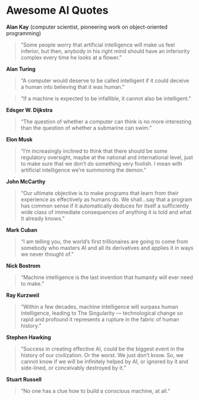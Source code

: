 # Awesome AI Quotes

**Alan Kay** (computer scientist, pioneering work on object-oriented programming)

>“Some people worry that artificial intelligence will make us feel inferior, but then, anybody in his right mind should have an inferiority complex every time he looks at a flower.”

**Alan Turing**

>“A computer would deserve to be called intelligent if it could deceive a human into believing that it was human.”

>“If a machine is expected to be infallible, it cannot also be intelligent.”

**Edsger W. Dijkstra**

>“The question of whether a computer can think is no more interesting than the question of whether a submarine can swim.”

**Elon Musk**

>“I’m increasingly inclined to think that there should be some regulatory oversight, maybe at the national and international level, just to make sure that we don’t do something very foolish. I mean with artificial intelligence we’re summoning the demon.”

**John McCarthy**

>“Our ultimate objective is to make programs that learn from their experience as effectively as humans do. We shall…say that a program has common sense if it automatically deduces for itself a sufficiently wide class of immediate consequences of anything it is told and what it already knows.”

**Mark Cuban**

>“I am telling you, the world’s first trillionaires are going to come from somebody who masters AI and all its derivatives and applies it in ways we never thought of.”

**Nick Bostrom**

>“Machine intelligence is the last invention that humanity will ever need to make.”

**Ray Kurzweil**

>“Within a few decades, machine intelligence will surpass human intelligence, leading to The Singularity — technological change so rapid and profound it represents a rupture in the fabric of human history.”

**Stephen Hawking**
>“Success in creating effective AI, could be the biggest event in the history of our civilization. Or the worst. We just don’t know. So, we cannot know if we will be infinitely helped by AI, or ignored by it and side-lined, or conceivably destroyed by it.”

**Stuart Russell**
>“No one has a clue how to build a conscious machine, at all.”

